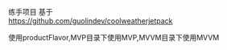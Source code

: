练手项目
基于   
https://github.com/guolindev/coolweatherjetpack

使用productFlavor,MVP目录下使用MVP,MVVM目录下使用MVVM
